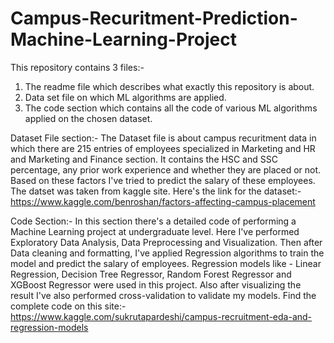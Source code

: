 # Campus-Recuritment-Prediction-Machine-Learning-Project
This repository contains 3 files:-
1. The readme file which describes what exactly this repository is about.
2. Data set file on which ML algorithms are applied.
3. The code section which contains all the code of various ML algorithms applied on the chosen dataset.


Dataset File section:-
The Dataset file is about campus recuritment data in which there are 215 entries of employees specialized in Marketing and HR and Marketing and Finance section. 
It contains the HSC and SSC percentage, any prior work experience and whether they are placed or not. Based on these factors I've tried to predict the salary of these employees.
The datset was taken from kaggle site. Here's the link for the dataset:-
https://www.kaggle.com/benroshan/factors-affecting-campus-placement


Code Section:-
In this section there's a detailed code of performing a Machine Learning project at undergraduate level.
Here I've performed Exploratory Data Analysis, Data Preprocessing and Visualization. 
Then after Data cleaning and formatting, I've applied Regression algorithms to train the model and predict the salary of employees.
Regression models like - Linear Regression, Decision Tree Regressor, Random Forest Regressor and XGBoost Regressor were used in this project.
Also after visualizing the result I've also performed cross-validation to validate my models.
Find the complete code on this site:-
https://www.kaggle.com/sukrutapardeshi/campus-recruitment-eda-and-regression-models
